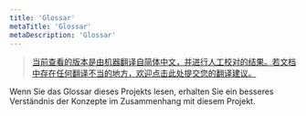 ```yaml
---
title: 'Glossar'
metaTitle: 'Glossar'
metaDescription: 'Glossar'
---
```


> [当前查看的版本是由机器翻译自简体中文，并进行人工校对的结果。若文档中存在任何翻译不当的地方，欢迎点击此处提交您的翻译建议。](https://crwd.in/newbeclaptrap)

Wenn Sie das Glossar dieses Projekts lesen, erhalten Sie ein besseres Verständnis der Konzepte im Zusammenhang mit diesem Projekt.
